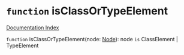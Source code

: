 # `function` isClassOrTypeElement

[Documentation Index](../README.md)

`function` isClassOrTypeElement(node: [Node](../private.interface.Node/README.md)): node `is` ClassElement | TypeElement